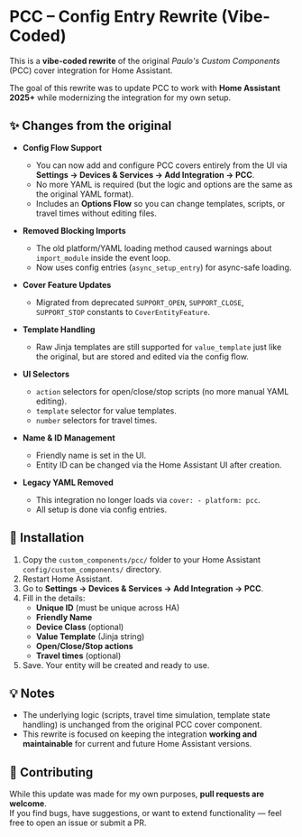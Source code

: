# PCC – Config Entry Rewrite (Vibe-Coded)

This is a **vibe-coded rewrite** of the original *Paulo's Custom Components* (PCC) cover integration for Home Assistant.

The goal of this rewrite was to update PCC to work with **Home Assistant 2025+** while modernizing the integration for my own setup.

## ✨ Changes from the original

- **Config Flow Support**  
  - You can now add and configure PCC covers entirely from the UI via **Settings → Devices & Services → Add Integration → PCC**.  
  - No more YAML is required (but the logic and options are the same as the original YAML format).
  - Includes an **Options Flow** so you can change templates, scripts, or travel times without editing files.

- **Removed Blocking Imports**  
  - The old platform/YAML loading method caused warnings about `import_module` inside the event loop.  
  - Now uses config entries (`async_setup_entry`) for async-safe loading.

- **Cover Feature Updates**  
  - Migrated from deprecated `SUPPORT_OPEN`, `SUPPORT_CLOSE`, `SUPPORT_STOP` constants to `CoverEntityFeature`.

- **Template Handling**  
  - Raw Jinja templates are still supported for `value_template` just like the original, but are stored and edited via the config flow.

- **UI Selectors**  
  - `action` selectors for open/close/stop scripts (no more manual YAML editing).
  - `template` selector for value templates.
  - `number` selectors for travel times.

- **Name & ID Management**  
  - Friendly name is set in the UI.
  - Entity ID can be changed via the Home Assistant UI after creation.

- **Legacy YAML Removed**  
  - This integration no longer loads via `cover: - platform: pcc`.
  - All setup is done via config entries.

## 🔧 Installation

1. Copy the `custom_components/pcc/` folder to your Home Assistant `config/custom_components/` directory.
2. Restart Home Assistant.
3. Go to **Settings → Devices & Services → Add Integration → PCC**.
4. Fill in the details:
   - **Unique ID** (must be unique across HA)
   - **Friendly Name**
   - **Device Class** (optional)
   - **Value Template** (Jinja string)
   - **Open/Close/Stop actions**
   - **Travel times** (optional)
5. Save. Your entity will be created and ready to use.

## 💡 Notes

- The underlying logic (scripts, travel time simulation, template state handling) is unchanged from the original PCC cover component.
- This rewrite is focused on keeping the integration **working and maintainable** for current and future Home Assistant versions.

## 🤝 Contributing

While this update was made for my own purposes, **pull requests are welcome**.  
If you find bugs, have suggestions, or want to extend functionality — feel free to open an issue or submit a PR.
